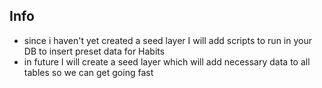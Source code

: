 ## Info

- since i haven't yet created a seed layer I will add scripts to run in your DB to insert preset data for Habits
- in future I will create a seed layer which will add necessary data to all tables so we can get going fast